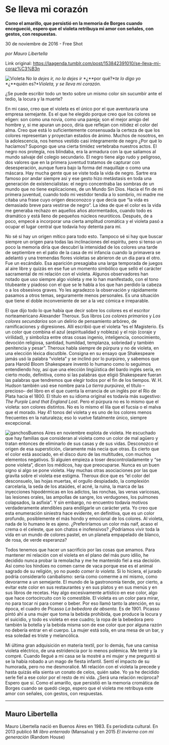 # Se lleva mi corazón

**Como el amarillo,
que persistió en la memoria de Borges cuando encegueció, espero que el violeta retribuya mi amor con señales, con
gestos, con respuestas.**

30 de noviembre de 2016 - Free Shot

_por Mauro Libertella_

Link original: https://laagenda.tumblr.com/post/153842391010/se-lleva-mi-coraz%C3%B3n

![Violeta](https://64.media.tumblr.com/f2add452c206ae1280a0e5d16b23af2a/tumblr_inline_pk08ntUTI91t6q87u_500.jpg) *No
la dejes ir, no la dejes ir* *¿**por
qué?**te
lo digo yo* *¿**quién
es?**Violeta,
y se lleva mi corazón.*  
  


  


¿Se puede escribir todo un texto sobre
un mismo color sin sucumbir ante el tedio, la locura y la muerte?


 En mi caso, creo que el violeta es el
único por el que aventuraría una empresa semejante. Es el que he
elegido porque creo que los colores se eligen: son como una novia,
como una pareja; son el mejor amigo del hombre y, si me apuran un
poco, diría que reflejan con nitidez el color del alma. Creo que
está lo suficientemente consensuada la certeza de que los colores
representan y proyectan estados de ánimo. Muchos de nosotros, en la
adolescencia, nos hemos vestido casi íntegramente de negro ¿Por qué
lo hacíamos? Supongo que una cierta timidez vertebraba nuestros
actos. El negro nos protegía, nos blindaba, era la armadura con la
que salíamos al mundo salvaje del colegio secundario. El negro tiene
algo rudo y peligroso, dos valores que en la primera juventud
tratamos de capturar con desesperación, aunque fuera bajo la forma
del maquillaje o como una máscara. Hay mucha gente que se viste toda
la vida de negro. Sartre era famoso por andar siempre así y ese
gesto hizo metástasis en toda una generación de existencialistas:
el negro concentraba las sombras de un mundo que no tiene
explicaciones, de un Mundo Sin Dios. Hacia el fin de mi primera
juventud, cuando todo mi vestidor tendía a lo sombrío, mi madre me
citaba una frase cuyo origen desconozco y que decía que “la vida
es demasiado breve para vestirse de negro”. La idea de que el color
es la vida me generaba rechazo en aquellos años atormentados, cuando
todo es dramático y está lleno de pequeños núcleos neuróticos.
Después, de a poco, empecé a incorporar una cierta amplitud
cromática y el violeta pasó a ocupar el lugar central que todavía
hoy detenta para mí.


 No sé si hay un origen mítico para
todo esto. Tampoco sé si hay que buscar siempre un origen para todas
las inclinaciones del espíritu, pero si tenso un poco la memoria
diría que descubrí la intensidad de los colores una tarde de
septiembre en el patio de la casa de mi infancia cuando la primavera
se adelantó y una tremendas flores violetas se abrieron de un día
para el otro. Fue un escándalo. Esa aparición presagiaba una larga
temporada de juegos al aire libre y quizás en ese fue un momento
simbólico que selló el carácter sacramental de mi relación con el
violeta. Algunos observadores han notado que uso siempre algo violeta
y me lo han manifestado, con el tono titubeante y piadoso con el que
se le habla a los que han perdido la cabeza o a los obsesivos graves.
Yo les agradezco la observación y rápidamente pasamos a otros
temas, seguramente menos personales. Es una situación que tiene el
doble inconveniente de ser a la vez cómica e irreparable.


 El que dijo todo lo que había que decir
sobre los colores es el escritor norteamericano Alexander Theroux.
Sus libros *Los colores
primarios* y *Los
colores secundarios* son un
delirio de pensamiento arbóreo, de ramificaciones y digresiones.
Allí escribió que el violeta “es el Magisterio. Es un color que
combina el azul (espiritualidad y nobleza) y el rojo (coraje y
virilidad), y simboliza entre otras cosas ingenio, inteligencia,
conocimiento, devoción religiosa, santidad, humildad, templanza,
sobriedad y también penitencia y pesar”. Theroux habla siempre de
púrpura y no de violeta, en una elección léxica discutible.
Consigna en su ensayo que Shakespeare jamás usó la palabra
“violeta” y se inclinó por lo purpúreo, y sabemos que para
Harold Bloom Shakespeare inventó lo humano como lo seguimos
entendiendo hoy, así que una elección lingüística del bardo
inglés sería, en cierto modo, definitiva, como si las palabras que
eligió Shakespeare fueran las palabras que tendremos que elegir
todos por el fin de los tiempos. W. H. Hudson también usó ese
nombre para *La tierra purpúrea*,
el título –precioso– del libro en el que cuenta la errancia de
un inglés por el Río de Plata hacia el 1800. El título en su
idioma original es todavía más sugestivo: *The
Purple Land that England Lost*.
Pero el púrpura no es lo mismo que el violeta: son colores
distintos. No es lo mismo el lila que el fucsia o el malva que el
morado. Hay 41 tonos del violeta y es uno de los colores menos
frecuentes en la naturaleza; eso lo vuelve fatalmente único, siempre
excepcional.

![ganchos](https://64.media.tumblr.com/f2add452c206ae1280a0e5d16b23af2a/tumblr_inline_pk08ntUTI91t6q87u_500.jpg)Buenos Aires en noviembre explota de violeta.
 He escuchado que hay familias que
consideran al violeta como un color de mal agüero y tratan entonces
de eliminarlo de sus casas y de sus vidas. Desconozco el origen de
esa superstición, claramente más necia que otras. Es cierto que el
color está asociado, en el disco duro de las multitudes, con muchos
elementos negativos. Si alguien empieza a toser descontroladamente y
“se pone violeta”, dicen los médicos, hay que preocuparse. Nunca
es un buen signo si algo se pone violeta. Hay muchas otras
asociaciones por las que gravita sobre el violeta ese estigma.
Theroux dice que es “el color del desconsuelo, las hojas muertas,
el orgullo despiadado, la complexión carcelaria, la seda de los
ataúdes, el acné, la ruina, la marca de las inyecciones
hipodérmicas en los adictos, las ronchas, las venas varicosas, las
lesiones orales, las ampollas de sangre, los verdugones, los pulmones
colapsados, la asfixia”. Y sin embargo, no encuentro todavía
motivos verdaderamente atendibles para endilgarle un carácter yeta.
Yo creo que esta enumeración siniestra hace evidente, en definitiva,
que es un color profundo, posiblemente el más hondo y emocional de
los colores. Al violeta, nada de lo humano le es ajeno.
¿Preferiríamos un color más naif, acaso el crema o el celeste, que
son chatos e inofensivos? ¿Podríamos vivir toda la vida en un mundo
de colores pastel, en un planeta empapelado de blanco, de rosa, de
verde esperanza? 



 Todos tenemos que hacer un sacrificio
por las cosas que amamos. Para mantener mi relación con el violeta
en el plano del más puro idilio, he decidido nunca probar la
remolacha y me he mantenido fiel a esa decisión. Así como los
hindúes no comen carne de vaca porque ese es el animal sagrado de su
religión, yo no puedo *comer lo
violeta*. Si lo hiciera, el
jurado podría considerarlo canibalismo: sería como comerme a mí
mismo, como devorarme a un semejante. El mundo de la gastronomía
tiende, por cierto, a evitar este color en sus restaurantes y en sus
platos y en sus menús y en sus libros de  recetas. Hay algo
excesivamente artístico en ese color, algo que hace cortocircuito
con lo comestible. El violeta es un color para mirar, no para tocar
ni para comer o beber. Por eso llamó tanto la atención, en su
época, el cuadro de Picasso *La
bebedora de absenta.* Es
de 1901. Picasso pintó ahí
a una mujer que toma la bebida prohibida, que produce la locura y el
suicidio, y todo es violeta en ese cuadro; la ropa de la bebedora
pero también la botella y la bebida misma son de ese color que por
alguna razón no debería entrar en el cuerpo. La mujer está sola,
en una mesa de un bar, y esa soledad es triste y melancólica.  



 Mi última gran adquisición en materia
textil, por lo demás, fue una camisa violeta eléctrico, de una
estridencia por lo menos polémica. Me tenté y la compré. Cuando
llegué a mi casa se la mostré a mi mujer y me preguntó si se la
había robado a un mago de fiesta infantil. Sentí el impacto de su
humorada, pero no me desmoralicé. Mi relación con el violeta la
precede y hasta quizás ella sienta un conato de celos, quién sabe.
Yo ya he decidido serle fiel a ese color por el resto de mi vida.
¿Será una relación recíproca? Espero que sí. Como el amarillo,
que persistió en la memoria cromática de Borges cuando se quedó
ciego, espero que el violeta me retribuya este amor con señales, con
gestos, con respuestas. 




---

Mauro Libertella
----------------

Mauro Libertella nació en Buenos Aires en 1983. Es periodista cultural. En 2013 publicó *Mi libro enterrado* (Mansalva) y en 2015 *El invierno con mi generación* (Random House) 

